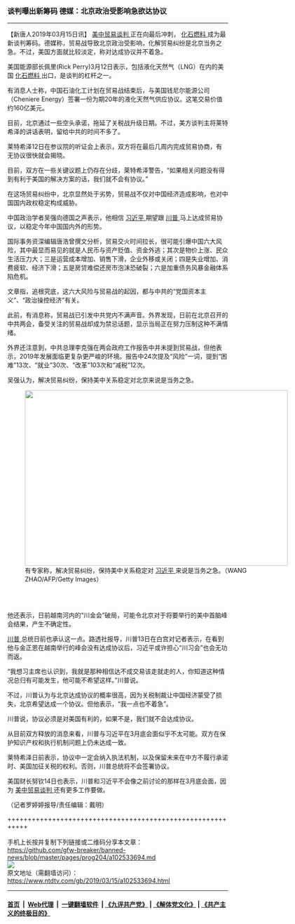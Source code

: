 ### 谈判曝出新筹码 德媒：北京政治受影响急欲达协议
------------------------

<div class="post_content" itemprop="articleBody">
 <p>
  【新唐人2019年03月15日讯】
  <a href="https://www.ntdtv.com/gb/34765.htm">
   美中贸易谈判
  </a>
  正在向最后冲刺，
  <a href="https://www.ntdtv.com/gb/化石燃料.htm">
   化石燃料
  </a>
  成为最新谈判筹码。德媒称，贸易战导致北京政治受影响，化解贸易纠纷是北京当务之急。不过，美国方面就比较淡定，称对达成协议并不着急。
 </p>
 <p>
  美国能源部长佩里(Rick Perry)3月12日表示，包括液化天然气（LNG）在内的美国
  <a href="https://www.ntdtv.com/gb/化石燃料.htm">
   化石燃料
  </a>
  出口，是谈判的杠杆之一。
 </p>
 <p>
  有消息人士称，中国石油化工计划在贸易战结束后，与美国钱尼尔能源公司（Cheniere Energy）签署一份为期20年的液化天然气供应协议。这笔交易价值约160亿美元。
 </p>
 <p>
  目前，北京通过一些空头承诺，拖延了关税战升级日期。不过，美方谈判主将莱特希泽的讲话表明，留给中共的时间不多了。
 </p>
 <p>
  莱特希泽12日在参议院的听证会上表示，双方将在最后几周内完成贸易协商，有无协议很快就会揭晓。
 </p>
 <p>
  目前，双方在一些关键议题上仍存在分歧，莱特希泽警告，“如果相关问题没有得到有利于美国的解决方案的话，我们就不会有协议。”
 </p>
 <p>
  在这场贸易纠纷中，北京显然处于劣势，贸易战不仅对中国经济造成影响，也对中国国内政权稳定构成威胁。
 </p>
 <p>
  中国政治学者吴强向德国之声表示，他相信
  <a href="https://www.ntdtv.com/gb/习近平.htm">
   习近平
  </a>
  期望跟
  <a href="https://www.ntdtv.com/gb/川普.htm">
   川普
  </a>
  马上达成贸易协议，以稳定今年中国国内外的形势。
 </p>
 <p>
  国际事务资深编辑唐浩曾撰文分析，贸易交火时间拉长，很可能引爆中国六大风险，其中最显而易见的就是人民币与资产贬值、资金外逃；其次是物价上涨、民众生活压力大；三是运营成本增加、销售下滑，企业外移或关闭；四是失业增加、消费疲软、经济下滑；五是房贷难偿还房市泡沫恐破裂；六是加重债务风暴金融体系陷危机。
 </p>
 <p>
  文章指，追根究底，这六大风险与贸易战的起因，都与中共的“党国资本主义”、“政治操控经济”有关。
 </p>
 <p>
  此前，有消息称，贸易战已引发中共党内不满声音。外界发现，日前在北京召开的中共两会，备受关注的贸易战却成为禁忌话题，显示当局正在努力压制这种不满情绪。
 </p>
 <p>
  外界还注意到，中共总理李克强在两会政府工作报告中并未提到贸易战，但他表示，2019年发展面临更复杂更严峻的环境。报告中24次提及“风险”一词，提到“困难”13次、“就业”30次、“改革”103次和“减税”12次。
 </p>
 <p>
  吴强认为，解决贸易纠纷，保持美中关系稳定对北京来说是当务之急。
 </p>
 <figure class="wp-caption alignnone" id="attachment_102533749" style="width: 600px">
  <img alt="" class="size-medium wp-image-102533749" height="400" src="https://www.ntdtv.com/assets/uploads/2019/03/gettyimages-1130582104-594x594-600x400.jpg" width="600">
   <br/><figcaption class="wp-caption-text">
    有专家称，解决贸易纠纷，保持美中关系稳定对
    <a href="https://www.ntdtv.com/gb/习近平.htm">
     习近平
    </a>
    来说是当务之急。（WANG ZHAO/AFP/Getty Images）
   </figcaption><br/>
  </img>
 </figure><br/>
 <p>
  他还表示，日前越南河内的“川金会”破局，可能令北京对于将要举行的美中首脑峰会结果，产生不确定性。
 </p>
 <p>
  <a href="https://www.ntdtv.com/gb/川普.htm">
   川普
  </a>
  总统日前也承认这一点。路透社报导，川普13日在白宫对记者表示，在看到他与金正恩在越南举行的峰会没有达成协议后，习近平或许担心“川习会”也会无功而返。
 </p>
 <p>
  “我想习主席也认识到，我就是那种相信达不成交易该走就走的人，你知道这种情况总归有可能发生，他可能不希望这样。”川普说。
 </p>
 <p>
  不过，川普认为与北京达成协议的概率很高，因为关税制裁让中国经济蒙受了损失，北京希望达成一个协议。但他表示，“我一点也不着急”。
 </p>
 <p>
  川普说，协议必须是对美国有利的，如果不是，我们就不会达成协议。
 </p>
 <p>
  从目前双方释放的消息来看，川普与习近平在3月底会面似乎不太可能。双方在保护知识产权和执行机制问题上仍未达成一致。
 </p>
 <p>
  莱特希泽日前表示，协议中一定会纳入执法机制，以及保留未来在中方不履行承诺时、美国加征关税的权利。否则，川普总统将不会签署协议。
 </p>
 <p>
  美国财长努钦14日也表示，川普和习近平不会像之前讨论的那样在3月底会面，因为
  <a href="https://www.ntdtv.com/gb/34765.htm">
   美中贸易谈判
  </a>
  还有更多工作要做。
 </p>
 <p>
  （记者罗婷婷报导/责任编辑：戴明）
 </p>
 <div class="single_ad">
 </div>
</div>

+++++++++++++++++++++++++++++++++++++++++++++++++++++++++++<br/><br/>
手机上长按并复制下列链接或二维码分享本文章：<br/>
https://github.com/gfw-breaker/banned-news/blob/master/pages/prog204/a102533694.md <br/>
<a href='https://github.com/gfw-breaker/banned-news/blob/master/pages/prog204/a102533694.md'><img src='https://github.com/gfw-breaker/banned-news/blob/master/pages/prog204/a102533694.md.png'/></a> <br/>
原文地址（需翻墙访问）：https://www.ntdtv.com/gb/2019/03/15/a102533694.html


------------------------
#### [首页](https://github.com/gfw-breaker/banned-news/blob/master/README.md) &nbsp;|&nbsp; [Web代理](https://github.com/labour-camp/helloworld) &nbsp;|&nbsp; [一键翻墙软件](https://github.com/gfw-breaker/nogfw/blob/master/README.md) &nbsp;| [《九评共产党》](https://github.com/gfw-breaker/9ping.md/blob/master/README.md#九评之一评共产党是什么) | [《解体党文化》](https://github.com/gfw-breaker/jtdwh.md/blob/master/README.md) | [《共产主义的终极目的》](https://github.com/gfw-breaker/gczydzjmd.md/blob/master/README.md)

